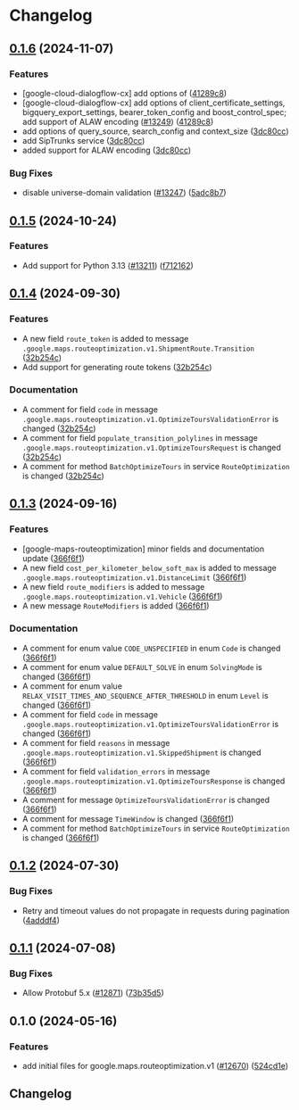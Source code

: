 # Changelog

## [0.1.6](https://github.com/googleapis/google-cloud-python/compare/google-maps-routeoptimization-v0.1.5...google-maps-routeoptimization-v0.1.6) (2024-11-07)


### Features

* [google-cloud-dialogflow-cx] add options of ([41289c8](https://github.com/googleapis/google-cloud-python/commit/41289c8b72acd46066ab50fa638ca345070f42c3))
* [google-cloud-dialogflow-cx] add options of client_certificate_settings, bigquery_export_settings, bearer_token_config and boost_control_spec; add support of ALAW encoding ([#13249](https://github.com/googleapis/google-cloud-python/issues/13249)) ([41289c8](https://github.com/googleapis/google-cloud-python/commit/41289c8b72acd46066ab50fa638ca345070f42c3))
* add options of query_source, search_config and context_size ([3dc80cc](https://github.com/googleapis/google-cloud-python/commit/3dc80ccd2bca36687aa3ea4cfe0855a690c69baa))
* add SipTrunks service ([3dc80cc](https://github.com/googleapis/google-cloud-python/commit/3dc80ccd2bca36687aa3ea4cfe0855a690c69baa))
* added support for ALAW encoding ([3dc80cc](https://github.com/googleapis/google-cloud-python/commit/3dc80ccd2bca36687aa3ea4cfe0855a690c69baa))


### Bug Fixes

* disable universe-domain validation  ([#13247](https://github.com/googleapis/google-cloud-python/issues/13247)) ([5adc8b7](https://github.com/googleapis/google-cloud-python/commit/5adc8b7d2cc8ab9707ab5a65f15270c125cee051))

## [0.1.5](https://github.com/googleapis/google-cloud-python/compare/google-maps-routeoptimization-v0.1.4...google-maps-routeoptimization-v0.1.5) (2024-10-24)


### Features

* Add support for Python 3.13 ([#13211](https://github.com/googleapis/google-cloud-python/issues/13211)) ([f712162](https://github.com/googleapis/google-cloud-python/commit/f712162c01f065da29fffbbed1e856a1f3876b1b))

## [0.1.4](https://github.com/googleapis/google-cloud-python/compare/google-maps-routeoptimization-v0.1.3...google-maps-routeoptimization-v0.1.4) (2024-09-30)


### Features

* A new field `route_token` is added to message `.google.maps.routeoptimization.v1.ShipmentRoute.Transition` ([32b254c](https://github.com/googleapis/google-cloud-python/commit/32b254c110626aff2194aceb93f131f745cfcf29))
* Add support for generating route tokens  ([32b254c](https://github.com/googleapis/google-cloud-python/commit/32b254c110626aff2194aceb93f131f745cfcf29))


### Documentation

* A comment for field `code` in message `.google.maps.routeoptimization.v1.OptimizeToursValidationError` is changed ([32b254c](https://github.com/googleapis/google-cloud-python/commit/32b254c110626aff2194aceb93f131f745cfcf29))
* A comment for field `populate_transition_polylines` in message `.google.maps.routeoptimization.v1.OptimizeToursRequest` is changed ([32b254c](https://github.com/googleapis/google-cloud-python/commit/32b254c110626aff2194aceb93f131f745cfcf29))
* A comment for method `BatchOptimizeTours` in service `RouteOptimization` is changed ([32b254c](https://github.com/googleapis/google-cloud-python/commit/32b254c110626aff2194aceb93f131f745cfcf29))

## [0.1.3](https://github.com/googleapis/google-cloud-python/compare/google-maps-routeoptimization-v0.1.2...google-maps-routeoptimization-v0.1.3) (2024-09-16)


### Features

* [google-maps-routeoptimization] minor fields and documentation update ([366f6f1](https://github.com/googleapis/google-cloud-python/commit/366f6f10e29a9d9cc307cbd1f16deb4decf26050))
* A new field `cost_per_kilometer_below_soft_max` is added to message `.google.maps.routeoptimization.v1.DistanceLimit` ([366f6f1](https://github.com/googleapis/google-cloud-python/commit/366f6f10e29a9d9cc307cbd1f16deb4decf26050))
* A new field `route_modifiers` is added to message `.google.maps.routeoptimization.v1.Vehicle` ([366f6f1](https://github.com/googleapis/google-cloud-python/commit/366f6f10e29a9d9cc307cbd1f16deb4decf26050))
* A new message `RouteModifiers` is added ([366f6f1](https://github.com/googleapis/google-cloud-python/commit/366f6f10e29a9d9cc307cbd1f16deb4decf26050))


### Documentation

* A comment for enum value `CODE_UNSPECIFIED` in enum `Code` is changed ([366f6f1](https://github.com/googleapis/google-cloud-python/commit/366f6f10e29a9d9cc307cbd1f16deb4decf26050))
* A comment for enum value `DEFAULT_SOLVE` in enum `SolvingMode` is changed ([366f6f1](https://github.com/googleapis/google-cloud-python/commit/366f6f10e29a9d9cc307cbd1f16deb4decf26050))
* A comment for enum value `RELAX_VISIT_TIMES_AND_SEQUENCE_AFTER_THRESHOLD` in enum `Level` is changed ([366f6f1](https://github.com/googleapis/google-cloud-python/commit/366f6f10e29a9d9cc307cbd1f16deb4decf26050))
* A comment for field `code` in message `.google.maps.routeoptimization.v1.OptimizeToursValidationError` is changed ([366f6f1](https://github.com/googleapis/google-cloud-python/commit/366f6f10e29a9d9cc307cbd1f16deb4decf26050))
* A comment for field `reasons` in message `.google.maps.routeoptimization.v1.SkippedShipment` is changed ([366f6f1](https://github.com/googleapis/google-cloud-python/commit/366f6f10e29a9d9cc307cbd1f16deb4decf26050))
* A comment for field `validation_errors` in message `.google.maps.routeoptimization.v1.OptimizeToursResponse` is changed ([366f6f1](https://github.com/googleapis/google-cloud-python/commit/366f6f10e29a9d9cc307cbd1f16deb4decf26050))
* A comment for message `OptimizeToursValidationError` is changed ([366f6f1](https://github.com/googleapis/google-cloud-python/commit/366f6f10e29a9d9cc307cbd1f16deb4decf26050))
* A comment for message `TimeWindow` is changed ([366f6f1](https://github.com/googleapis/google-cloud-python/commit/366f6f10e29a9d9cc307cbd1f16deb4decf26050))
* A comment for method `BatchOptimizeTours` in service `RouteOptimization` is changed ([366f6f1](https://github.com/googleapis/google-cloud-python/commit/366f6f10e29a9d9cc307cbd1f16deb4decf26050))

## [0.1.2](https://github.com/googleapis/google-cloud-python/compare/google-maps-routeoptimization-v0.1.1...google-maps-routeoptimization-v0.1.2) (2024-07-30)


### Bug Fixes

* Retry and timeout values do not propagate in requests during pagination ([4adddf4](https://github.com/googleapis/google-cloud-python/commit/4adddf4d90634e454ee006774bfc631fc12c1700))

## [0.1.1](https://github.com/googleapis/google-cloud-python/compare/google-maps-routeoptimization-v0.1.0...google-maps-routeoptimization-v0.1.1) (2024-07-08)


### Bug Fixes

* Allow Protobuf 5.x ([#12871](https://github.com/googleapis/google-cloud-python/issues/12871)) ([73b35d5](https://github.com/googleapis/google-cloud-python/commit/73b35d56f8626d99ce7c3902a8c223cc09b4ca74))

## 0.1.0 (2024-05-16)


### Features

* add initial files for google.maps.routeoptimization.v1 ([#12670](https://github.com/googleapis/google-cloud-python/issues/12670)) ([524cd1e](https://github.com/googleapis/google-cloud-python/commit/524cd1ea815839983f803502d3b8e0dece40544a))

## Changelog

